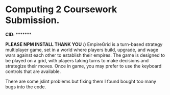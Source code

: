 
# Computing 2 Coursework Submission.
**CID**: *******

**PLEASE NPM INSTALL THANK YOU :)**
EmpireGrid is a turn-based strategy multiplayer game, set in a world where players build, upgrade, and wage wars against each other to establish their empires. The game is designed to be played on a grid, with players taking turns to make decisions and strategize their moves.
Once in game, you may prefer to use the keyboard controls that are available.

There are some jslint problems but fixing them I found bought too many bugs into the code.
